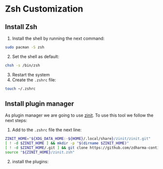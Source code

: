 # Zsh Customization
## Install Zsh
1. Install the shell by running the next command:
```bash 
sudo pacman -S zsh
```
2. Set the shell as default:
```bash
chsh -s /bin/zsh
```
3. Restart the system
4. Create the `.zshrc` file:
```bash
touch ~/.zshrc
```

## Install plugin manager
As plugin manager we are going to use [zinit](https://github.com/zdharma-continuum/zinit). To use this tool we follow the next steps:
1. Add to the `.zshrc` file the next line:
```bash
ZINIT_HOME="${XDG_DATA_HOME:-${HOME}/.local/share}/zinit/zinit.git"
[ ! -d $ZINIT_HOME ] && mkdir -p "$(dirname $ZINIT_HOME)"
[ ! -d $ZINIT_HOME/.git ] && git clone https://github.com/zdharma-continuum/zinit.git "$ZINIT_HOME"
source "${ZINIT_HOME}/zinit.zsh"
```
2. install the plugins:
```
